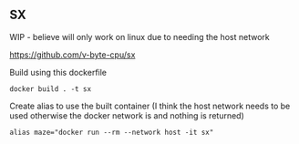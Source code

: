 SX
---
WIP - believe will only work on linux due to needing the host network

https://github.com/v-byte-cpu/sx

Build using this dockerfile

`docker build . -t sx`

Create alias to use the built container (I think the host network needs to be used otherwise the docker network is and nothing is returned)

`alias maze="docker run --rm --network host -it sx"`
